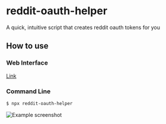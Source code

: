 # reddit-oauth-helper

A quick, intuitive script that creates reddit oauth tokens for you

## How to use

### Web Interface

[Link](https://not-an-aardvark.github.io/reddit-oauth-helper)

### Command Line

```bash
$ npx reddit-oauth-helper
```

![Example screenshot](https://i.gyazo.com/3218c6d5744909822ddec0b02eb5e74c.png)
